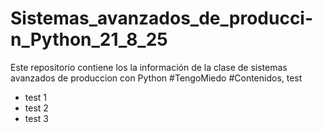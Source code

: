 # Sistemas_avanzados_de_producci-n_Python_21_8_25
Este repositorio contiene los la información de la clase de sistemas avanzados de produccion con Python #TengoMiedo
#Contenidos, test
- test 1
- test 2
- test 3
